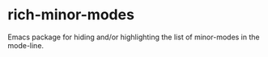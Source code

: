 rich-minor-modes
================

Emacs package for hiding and/or highlighting the list of minor-modes in the mode-line.
